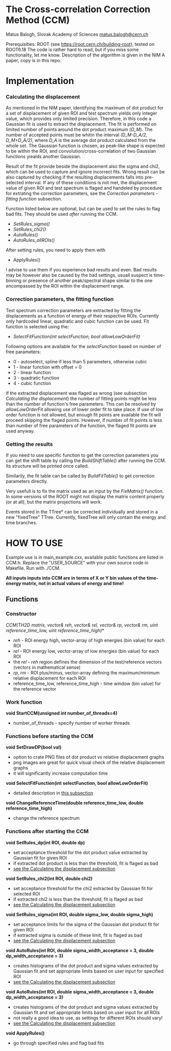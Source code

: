 # The Cross-correlation Correction Method (CCM)

Matus Balogh, Slovak Academy of Sciences
matus.balogh@cern.ch

Prerequisities: ROOT (see https://root.cern.ch/building-root), tested on ROOT6.18
The code is rather hard to read, but if you miss some functionality, let me know. Description of the algorithm is given in the NIM A paper, copy is in this repo. 

# Implementation


### Calculating the displacement

As mentioned in the NIM paper, identifying the maximum of dot product for a set of displacement of given ROI and test spectrum yields only integer value, which provides only limited precision. Therefore, in this code a Gaussian fit is used to extract the displacement. The fit is performed on limited number of points around the dot product maximum (*D_M*). The number of accepted points must be whitin the interval *(D_M-D_A/2, D_M+D_A/2)*, where *D_A* is the average dot product calculated from the whole set. The Gaussian function is chosen, as peak-like shape is expected to be within the ROI, and convolution/cross-correlation of two Gaussian functions yiealds another Gaussian. 

Result of the fit provide beside the displacement also the sigma and chi2, which can be used to capture and ignore incorrect fits. Wrong result can be also captured by checking if the resulting displacements falls into pre-selected interval. If any of these conditions is not met, the displacement value of given ROI and test spectrum is flaged and handeled by procedure for extrating the correction parameters, see the *Correction parameters - fitting function* subsection. 


Function listed below are optional, but can be used to set the rules to flag bad fits. They should be used *after* running the CCM.
- *SetRules_sigma()*
- *SetRules_chi2()*
- *AutoRules()*
- *AutoRules_allROIs()*

After setting rules, you need to apply them with 

- ApplyRules()

I advise to use them if you experience bad results and even. Bad results may be however also be caused by the bad settings, usuall suspect is time-binning or presence of another peak/spectral shape similar to the one encompassed by the ROI within the displacement range.

### Correction parameters, the fitting function

Test spectrum correction parameters are extracted by fitting the displacements as a function of energy of their respective ROIs. Currently only hardcoded linear, quadratic and cubic function can be used. Fit function is selected using the:

- *SelectFitFunction(int selectFunction, bool allowLowOrderFit)*

Following options are available for the *selectFunction* based on number of free parameters:

- 0 - autoselect, spline if less than 5 parameters, otherwise cubic
- 1 - linear function with offset = 0
- 2 - linear function
- 3 - quadratic function
- 4 - cubic function

If the extracted displacement was flaged as wrong (see subsection *Calculating the displacement*) the number of fitting points might be less than the number of function's free parameters. This can be resolved by *allowLowOrderFit* allowing use of lower order fit to take place. If use of low order function is not allowed, but enough fit points are available the fit will proceed skipping the flaged points. However, if number of fit points is less than number of free parameters of the function, the flaged fit points are used anyway.

### Getting the results

If you need to use specific function to get the correction parameters you can get the shift table by calling the *BuildShiftTable()* after running the CCM. Its structure will be printed once called. 

Similarily, the fit table can be called by *BuildFitTable()* to get correction parameters directly. 

Very usefull is to fix the matrix used as an input by the *FixMatrix()* function. In some versions of the ROOT might not display the matrix content properly (or at all), but the matrix projections will work.

Events stored in the TTree* can be corrected individually and stored in a new "fixedTree" TTree. Currently, fixedTree will only contain the energy and time branches.  


# HOW TO USE

Example use is in main_example.cxx, available public functions are listed in CCM.h. Replace the "USER_SOURCE" with your own source code in Makefile. Run with ./CCM. 

**All inputs inputs into CCM are in terms of X or Y bin values of the time-energy matrix, not in actual values of energy and time!**

## Functions


### Constructor

**CCM(TH2D* matrix, vector<uint>& reh, vector<uint>& rel, vector<uint>& rp, vector<uint>& rm, uint reference_time_low, uint reference_time_high)** 
- *reh* - ROI energy high, vector-array of high energies (bin value) for each ROI
- *rel* - ROI energy low, vector-array of low energies (bin value) for each ROI
- the *rel - reh* region defines the dimension of the test/reference vectors (vectors in mathematical sense)
- *rp, rm* - ROI plus/minus, vector-array defining the maximum/minimum relative displacement for each ROI 
- reference_time_low, reference_time_high - time window (bin value) for the reference vector 

### Work function

**void StartCCM(unsigned int number_of_threads=4)**
- number_of_threads - specify number of worker threads


### Functions before starting the CCM


**void SetDrawDP(bool val)**
- option to crate PNG files of dot product vs relative displacement graphs
- png images are great for quick visual check of the relative displacement graphs
- it will significantly increase computation time

**void SelectFitFunction(int selectFunction, bool allowLowOrderFit)**
- detailed description in [this subsection](#correction-parameters,-the-fitting-function)

**void ChangeReferenceTime(double reference_time_low, double reference_time_high)**
- change the reference spectrum

### Functions after starting the CCM

**void SetRules_dp(int ROI, double dp)**
- set acceptance threshold for the dot product value extracted by Gaussian fit for given ROI
- if extracted dot product is less than the threshold, fit is flaged as bad
- [see the Calculating the displacement subsection](#calculating-the-displacement)

**void SetRules_chi2(int ROI, double chi2)**
- set acceptance threshold for the chi2 extracted by Gaussian fit for selected ROI
- if extracted chi2 is less than the threshold, fit is flaged as bad
- [see the Calculating the displacement subsection](#calculating-the-displacement)

**void SetRules_sigma(int ROI, double sigma_low, double sigma_high)**
- set acceptance limits for the sigma of the Gaussian dot product fit for given ROI
- if extracted sigma is outside of these limit, fit is flaged as bad
- [see the Calculating the displacement subsection](#calculating-the-displacement)

**void AutoRules(int ROI, double sigma_width_acceptance = 3, double dp_width_acceptance = 3)**
- creates histograms of the dot product and sigma values extracted by Gaussian fit and set appropriate limits based on user input for specified ROI
- [see the Calculating the displacement subsection](#calculating-the-displacement)

**void AutoRules(int ROI, double sigma_width_acceptance = 3, double dp_width_acceptance = 3)**
- creates histograms of the dot product and sigma values extracted by Gaussian fit and set appropriate limits based on user input for all ROIs
- not really a good idea to use, as settings for different ROIs should vary!
- [see the Calculating the displacement subsection](#calculating-the-displacement)

**void ApplyRules()**
- go through specified rules and flag bad fits


